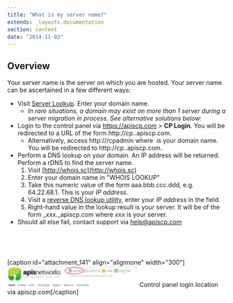 ```yaml
---
title: "What is my server name?"
extends: _layouts.documentation
section: content
date: "2014-11-03"
---
```


## Overview

Your server name is the server on which you are hosted. Your server name can be ascertained in a few different ways:

- Visit [Server Lookup](http://apiscp.com/server-lookup). Enter your domain name.
    - _In rare situations, a domain may exist on more than 1 server during a server migration in process. See alternative solutions below:_
- Login to the control panel via https://apiscp.com > **CP Login**. You will be redirected to a URL of the form http://cp._<server>_.apiscp.com.
    - Alternatively, access http://_<domain>_/cpadmin where _<domain>_ is your domain name. You will be redirected to http://cp._<server>_.apiscp.com.
- Perform a DNS lookup on your domain. An IP address will be returned. Perform a rDNS to find the server name.
    1. Visit [http://whois.sc](http://whois.sc)
    2. Enter your domain name in "WHOIS LOOKUP"
    3. Take this numeric value of the form aaa.bbb.ccc.ddd, e.g. 64.22.68.1. This is your _IP address_.
    4. Visit a [reverse DNS lookup utility](http://www.dnsqueries.com/en/reverse_lookup.php), enter your _IP address_ in the field.
    5. Right-hand value in the lookup result is your server. It will be of the form _xxx._apiscp.com where _xxx_ is your server.
- Should all else fail, contact support via [help@apiscp.com](mailto:help@apiscp.com)

 

 

\[caption id="attachment\_141" align="alignnone" width="300"\][![Control panel login location via apiscp.com](images/cp-login-location-300x48.png)](/docs/wp-content/uploads/2014/11/cp-login-location.png) Control panel login location via apiscp.com\[/caption\]
